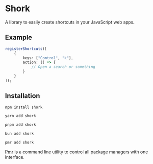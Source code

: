 # Shork

A library to easily create shortcuts in your JavaScript web apps.

## Example

```typescript
registerShortcuts([
	{
		keys: ["Control", "k"],
		action: () => {
            // Open a search or something
		}
	}
]);
```

## Installation

```bash
npm install shork
```

```bash
yarn add shork
```

```bash
pnpm add shork
```

```bash
bun add shork
```

```bash
pmr add shork
```

[Pmr](https://github.com/Dlurak/pmr) is a command line utility to control all package managers with one interface.
